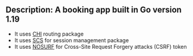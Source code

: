 ## Description: A booking app built in Go version 1.19

- It uses [CHI](https://www.github.com/go-chi/chi) routing package
- It uses [SCS](https://www.github.com/alexedwards/scs) for session management package
- It uses [NOSURF](https://www.github.com/justinas/nosurf) for Cross-Site Request Forgery attacks (CSRF) token

